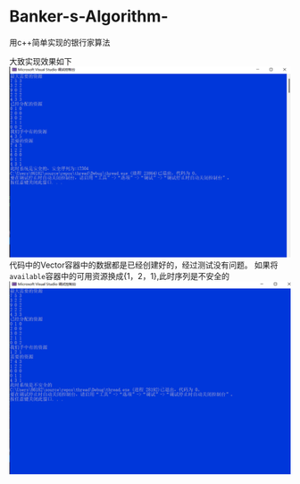 # Banker-s-Algorithm-
用c++简单实现的银行家算法

大致实现效果如下
![](1.png)
代码中的Vector容器中的数据都是已经创建好的，经过测试没有问题。
如果将```available```容器中的可用资源换成{1，2，1},此时序列是不安全的
![](2.png)